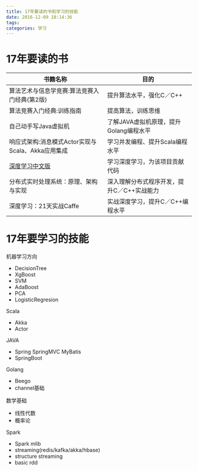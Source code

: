 ```yaml
---
title: 17年要读的书和学习的技能
date: 2016-12-09 18:14:36
tags:
categories: 学习
---
```

# 17年要读的书

|书籍名称|目的        |
|-------------|-------------|
|算法艺术与信息学竞赛:算法竞赛入门经典(第2版) |提升算法水平，强化C／C++|
|算法竞赛入门经典:训练指南 |提高算法，训练思维|
|自己动手写Java虚拟机 |了解JAVA虚拟机原理，提升Golang编程水平|
|响应式架构:消息模式Actor实现与Scala、Akka应用集成|学习并发编程、提升Scala编程水平|
|[深度学习中文版](https://github.com/exacity/deeplearningbook-chinese)|学习深度学习，为该项目贡献代码|
|分布式实时处理系统：原理、架构与实现 |深入理解分布式程序开发，提升C／C++实战能力|
|深度学习：21天实战Caffe|实战深度学习，提升C／C++编程水平|

# 17年要学习的技能
机器学习方向
-   DecisionTree
-   XgBoost
-   SVM 
-   AdaBoost
-   PCA
-   LogisticRegresion

Scala
-   Akka
-   Actor

JAVA
-   Spring SpringMVC MyBatis
-   SpringBoot

Golang
-   Beego
-   channel基础

数学基础
-   线性代数
-   概率论

Spark
- Spark mlib
- streaming(redis/kafka/akka/hbase)
- structure streaming
- basic rdd
